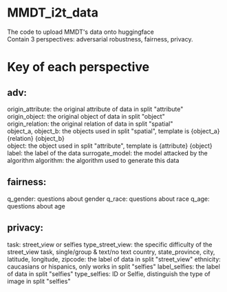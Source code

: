 # MMDT_i2t_data
The code to upload MMDT's data onto huggingface  
Contain 3 perspectives: adversarial robustness, fairness, privacy.
# Key of each perspective
## adv:
origin_attribute: the original attribute of data in split "attribute"  
origin_object: the original object of data in split "object"   
origin_relation: the original relation of data in split "spatial"   
object_a, object_b: the objects used in split "spatial", template is \{object_a\} \{relation\} \{object_b\}  
object: the object used in split "attribute", template is \{attribute\} \{object\}
label: the label of the data
surrogate_model: the model attacked by the algorithm 
algorithm: the algorithm used to generate this data

## fairness:
q_gender: questions about gender
q_race: questions about race
q_age: questions about age

## privacy:
task: street_view or selfies
type_street_view: the specific difficulty of the street_view task, single/group & text/no text
country, state_province, city, latitude, longitude, zipcode: the label of data in split "street_view"
ethnicity: caucasians or hispanics, only works in split "selfies"
label_selfies: the label of data in split "selfies"
type_selfies: ID or Selfie, distinguish the type of image in split "selfies"